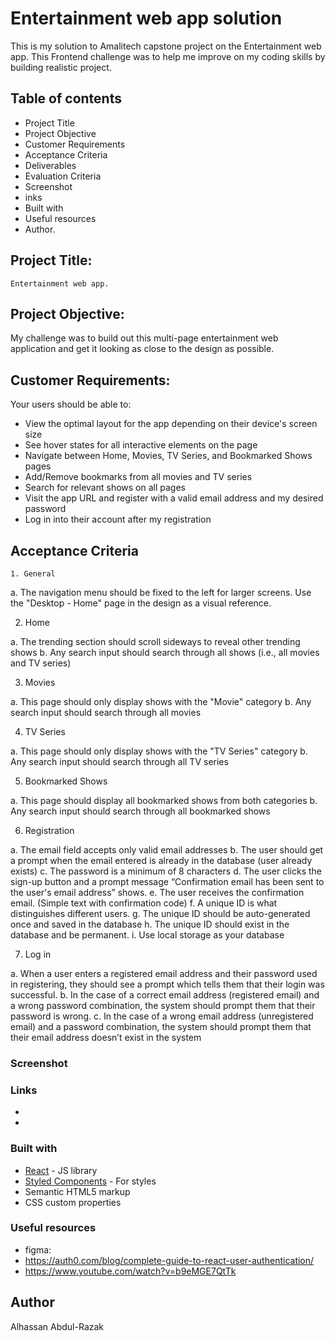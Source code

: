 # Entertainment web app solution

This is my solution to Amalitech capstone project on the Entertainment web app. This Frontend challenge was to help me improve on my coding skills by building realistic project.

## Table of contents

  - Project Title
  - Project Objective
  - Customer Requirements
  - Acceptance Criteria
  - Deliverables
  - Evaluation Criteria
  - Screenshot
  - inks
  - Built with
  - Useful resources
  - Author.

##  Project Title: 
    Entertainment web app.

## Project Objective:
  My challenge was to build out this multi-page entertainment web application and get it looking as close to the design as possible.

## Customer Requirements:
   Your users should be able to:
- View the optimal layout for the app depending on their device's screen size
- See hover states for all interactive elements on the page
- Navigate between Home, Movies, TV Series, and Bookmarked Shows pages
- Add/Remove bookmarks from all movies and TV series
- Search for relevant shows on all pages
- Visit the app URL and register with a valid email address and my desired password
- Log in into their account after my registration

## Acceptance Criteria
    1. General

a. The navigation menu should be fixed to the left for larger screens. Use the 
"Desktop - Home" page in the design as a visual reference.

2. Home

a. The trending section should scroll sideways to reveal other trending shows
b. Any search input should search through all shows (i.e., all movies and TV series)

3. Movies

a. This page should only display shows with the "Movie" category
b. Any search input should search through all movies

4. TV Series

a. This page should only display shows with the "TV Series" category
b. Any search input should search through all TV series

5. Bookmarked Shows

a. This page should display all bookmarked shows from both categories
b. Any search input should search through all bookmarked shows

6. Registration

a. The email field accepts only valid email addresses
b. The user should get a prompt when the email entered is already in the database 
(user already exists)
c. The password is a minimum of 8 characters
d. The user clicks the sign-up button and a prompt message “Confirmation email 
has been sent to the user's email address” shows.
e. The user receives the confirmation email. (Simple text with confirmation code)
f. A unique ID is what distinguishes different users.
g. The unique ID should be auto-generated once and saved in the database
h. The unique ID should exist in the database and be permanent.
i. Use local storage as your database

7. Log in

a. When a user enters a registered email address and their password used in 
registering, they should see a prompt which tells them that their login was 
successful.
b. In the case of a correct email address (registered email) and a wrong password 
combination, the system should prompt them that their password is wrong.
c. In the case of a wrong email address (unregistered email) and a password 
combination, the system should prompt them that their email address doesn’t exist 
in the system

### Screenshot



### Links

- [Solution URL]: https://github.com/AbdulRazak2/Entertainment_web_app.git
- [Live Site URL]: https://alhassanabdulrazak.netlify.app/

### Built with

-  [React](https://reactjs.org/) - JS library
- [Styled Components](https://styled-components.com/) - For styles
- Semantic HTML5 markup
- CSS custom properties


### Useful resources

- figma:
- https://auth0.com/blog/complete-guide-to-react-user-authentication/
- https://www.youtube.com/watch?v=b9eMGE7QtTk


## Author
Alhassan Abdul-Razak
